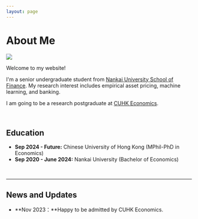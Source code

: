 ```yaml
---
layout: page
---
```


# About Me

<img src="https://yitongshang121.github.io/graduation_zip.jpg" class="floatpic"> 

Welcome to my website!

I'm a senior undergraduate student from [Nankai University School of Finance](http://en.finance.nankai.edu.cn/). My research interest includes empirical asset pricing, machine learning, and banking.

I am going to be a research postgraduate at [CUHK Economics](https://www.econ.cuhk.edu.hk/econ/en-gb/).

<br>

## Education

- **Sep 2024 - Future:** Chinese University of Hong Kong (MPhil-PhD in Economics)
- **Sep 2020 - June 2024:** Nankai University (Bachelor of Economics)

<br>

---

## News and Updates

- **Nov 2023：**Happy to be admitted by CUHK Economics.

<br>

